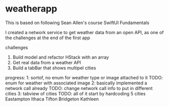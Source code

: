 # weatherapp
This is based on following Sean Allen's course SwiftUI Fundamentals

I created a network service to get weather data from an open API, as one of the challenges at the end of the first app

challenges
1. Build model and refactor HStack with an array
2. Get real data from a weather API
3. Build a tabBar that shows multipel cities

progress:
1: sortof, no enum for weather type or image attached to it
TODO: enum for weather with associated image
2: basically implemented a network call already
TODO:
change network call info to put in different cities
3: tabview of cities
TODO: all of it
start by hardcoding 5 cities
Eastampton
Ithaca
Tifton
Bridgeton
Kathleen
